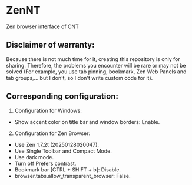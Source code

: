 # ZenNT  
Zen browser interface of CNT

## Disclaimer of warranty:  
Because there is not much time for it, creating this repository is only for sharing. Therefore, the problems you encounter will be rare or may not be solved (For example, you use tab pinning, bookmark, Zen Web Panels and tab groups,... but I don't, so I don't write custom code for it).

## Corresponding configuration:  
1. Configuration for Windows:
 * Show accent color on title bar and window borders: Enable.
2. Configuration for Zen Browser:
 * Use Zen 1.7.2t (20250128020047).
 * Use Single Toolbar and Compact Mode.
 * Use dark mode.
 * Turn off Prefers contrast.
 * Bookmark bar [CTRL + SHIFT + b]: Disable.
 * browser.tabs.allow_transparent_browser: False.
